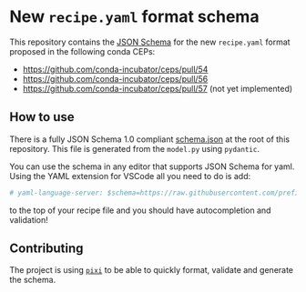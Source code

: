 # New `recipe.yaml` format schema

This repository contains the [JSON Schema](./schema.json) for the new `recipe.yaml` format proposed in the following conda CEPs:

- https://github.com/conda-incubator/ceps/pull/54
- https://github.com/conda-incubator/ceps/pull/56
- https://github.com/conda-incubator/ceps/pull/57 (not yet implemented)

## How to use 

There is a fully JSON Schema 1.0 compliant [schema.json](./schema.json) at the root of this repository. 
This file is generated from the `model.py` using `pydantic`.

You can use the schema in any editor that supports JSON Schema for yaml. 
Using the YAML extension for VSCode all you need to do is add: 

```yaml
# yaml-language-server: $schema=https://raw.githubusercontent.com/prefix-dev/recipe-format/main/schema.json
```

to the top of your recipe file and you should have autocompletion and validation!

## Contributing

The project is using [`pixi`](https://github.com/prefix.dev/pixi) to be able to quickly format, validate and generate the schema.



